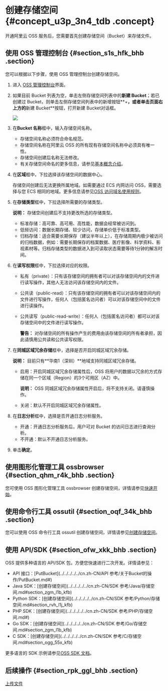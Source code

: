 # 创建存储空间 {#concept_u3p_3n4_tdb .concept}

开通阿里云 OSS 服务后，您需要首先创建存储空间（Bucket）来存储文件。

## 使用 OSS 管理控制台 {#section_s1s_hfk_bhb .section}

您可以根据以下步骤，使用 OSS 管理控制台创建存储空间。

1.  进入 [OSS 管理控制台](https://oss.console.aliyun.com/)界面。
2.  如果目前 Bucket 列表为空，单击左侧存储空间列表中的**新建 Bucket**；若已创建过 Bucket，则单击左侧存储空间列表中的新增按钮**+**，或者单击页面右上方的**新建 Bucket**按钮，打开新建 Bucket对话框。

    ![](http://static-aliyun-doc.oss-cn-hangzhou.aliyuncs.com/assets/img/4740/155315782333919_zh-CN.png)

3.  在**Bucket 名称**框中，输入存储空间名称。
    -   存储空间名称必须符合命名规范。
    -   存储空间名称在阿里云 OSS 的所有现有存储空间名称中必须具有唯一性。
    -   存储空间创建后名称无法修改。
    -   有关存储空间命名的更多信息，请参见[基本概念介绍](../../../../../cn.zh-CN/开发指南/基本概念介绍.md#)。
4.  在**区域**框中，下拉选择该存储空间的数据中心。

    存储空间创建后无法更换所属地域。如需要通过 ECS 内网访问 OSS，需要选择与您 ECS 相同的地域。更多信息请参见[OSS 访问域名使用规则](../../../../../cn.zh-CN/开发指南/访问域名（Endpoint）/OSS访问域名使用规则.md#)。

5.  在**存储类型**框中，下拉选择所需要的存储类型。

    **说明：** 存储空间创建后不支持更改所选的存储类型。

    -   标准存储：高可靠、高可用、高性能，数据会经常被访问到。
    -   低频访问：数据长期存储、较少访问，存储单价低于标准类型。
    -   归档存储：适合需要长期保存（建议半年以上），在存储周期内极少被访问的归档数据，例如：需要长期保存的档案数据、医疗影像、科学资料、影视素材等。归档存储类型的数据进入到可读取状态需要等待1分钟的解冻时间。
6.  在**读写权限**框中，下拉选择对应的权限。
    -   私有（private）：只有该存储空间的拥有者可以对该存储空间内的文件进行读写操作，其他人无法访问该存储空间内的文件。
    -   公共读（public-read）：只有该存储空间的拥有者可以对该存储空间内的文件进行写操作，任何人（包括匿名访问者）可以对该存储空间中的文件进行读操作。
    -   公共读写（public-read-write）：任何人（包括匿名访问者）都可以对该存储空间中的文件进行读写操作。

        **警告：** 对存储空间的所有操作产生的费用由该存储空间的所有者承担，因此请慎用公共读和公共读写权限。

7.  在**同城区域冗余存储**框中，选择是否开启同城区域冗余存储。

    **说明：** 目前只有**华南1（深圳）**地域支持同城区域冗余存储。

    -   启用：开启同城区域冗余存储属性后，OSS 将用户的数据以冗余的方式存储在同一个区域（Region）的3个可用区（AZ）中。

        **说明：** OSS 同城区域冗余存储属性开启后，将不支持关闭。请谨慎操作。

    -   关闭：默认不开启同城区域冗余存储属性。
8.  在**日志分析**框中，选择是否开通日志分析服务。
    -   开通：开通日志分析服务后，用户可对 Bucket 的访问日志进行查询分析。
    -   不开通：默认不开通日志分析服务。
9.  单击**确定**。

## 使用图形化管理工具 ossbrowser {#section_qhm_r4k_bhb .section}

您可使用 OSS 图形化管理工具 ossbrowser 创建存储空间，详情请参见[快速开始](../../../../../cn.zh-CN/常用工具/图形化管理工具ossbrowser/快速开始.md#)。

## 使用命令行工具 ossutil {#section_oqf_34k_bhb .section}

您可以使用 OSS 命令行工具 ossutil 创建存储空间，详情请参见[创建存储空间](../../../../../cn.zh-CN/常用工具/命令行工具ossutil/有关Bucket的命令.md#ul_k1l_1fl_xgb)。

## 使用 API/SDK {#section_ofw_xkk_bhb .section}

OSS 提供多种语言的 API/SDK 包，方便您快速进行二次开发。详情请参见：

-   API 接口：[PutBucket](../../../../../cn.zh-CN/API 参考/关于Bucket的操作/PutBucket.md#)
-   Java SDK：[创建存储空间](../../../../../cn.zh-CN/SDK 参考/Java/存储空间.md#section_zgm_l1b_kfb)
-   Python SDK：[创建存储空间](../../../../../cn.zh-CN/SDK 参考/Python/存储空间.md#section_rvh_l1j_kfb)
-   PHP SDK：[创建存储空间](../../../../../cn.zh-CN/SDK 参考/PHP/存储空间.md#)
-   Go SDK：[创建存储空间](../../../../../cn.zh-CN/SDK 参考/Go/存储空间.md#section_zgm_l1b_kfb)
-   C SDK：[创建存储空间](../../../../../cn.zh-CN/SDK 参考/C/存储空间.md#section_ogg_55x_kfb)

更多语言的 SDK 示例请参见[OSS SDK 文档](https://help.aliyun.com/document_detail/52834.html#concept-dcn-tp1-kfb)。

## 后续操作 {#section_rpk_ggl_bhb .section}

[上传文件](cn.zh-CN/快速入门/上传文件.md#)

